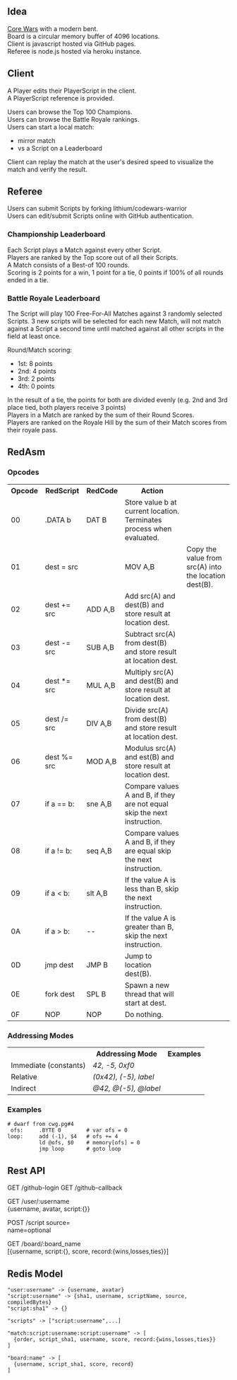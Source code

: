 ## Idea

[Core Wars](http://corewar.co.uk/cwg.txt) with a modern bent.  
Board is a circular memory buffer of 4096 locations.  
Client is javascript hosted via GitHub pages.  
Referee is node.js hosted via heroku instance.  

## Client

A Player edits their PlayerScript in the client.  
A PlayerScript reference is provided.  

Users can browse the Top 100 Champions.   
Users can browse the Battle Royale rankings.  
Users can start a local match:
  - mirror match
  - vs a Script on a Leaderboard

Client can replay the match at the user's desired speed to visualize the match and verify the result.

## Referee

Users can submit Scripts by forking lithium/codewars-warrior  
Users can edit/submit Scripts online with GitHub authentication.  


### Championship Leaderboard

Each Script plays a Match against every other Script.  
Players are ranked by the Top score out of all their Scripts.  
A Match consists of a Best-of 100 rounds.  
Scoring is 2 points for a win, 1 point for a tie, 0 points if 100% of all rounds ended in a tie.  


### Battle Royale Leaderboard

The Script will play 100 Free-For-All Matches against 3 randomly selected Scripts. 3 new scripts will be selected for each new Match, will not match against a Script a second time until matched against all other scripts in the field at least once.  

Round/Match scoring:
* 1st: 8 points
* 2nd: 4 points
* 3rd: 2 points
* 4th: 0 points  

In the result of a tie, the points for both are divided evenly (e.g. 2nd and 3rd place tied, both players receive 3 points)  
Players in a Match are ranked by the sum of their Round Scores.  
Players are ranked on the Royale Hill by the sum of their Match scores from their royale pass.  


## RedAsm

### Opcodes

<table>
  <tr><th>Opcode</th><th>RedScript</th><th>RedCode</th><th>Action</th></tr>
  <tr>
    <td>00</td>
    <td>.DATA b</td>
    <td>DAT B</td>
    <td>Store value b at current location. Terminates process when evaluated.</td>
  </tr>
  <tr>
    <td>01</td>
    <td>dest = src<td>
    <td>MOV A,B</td>
    <td>Copy the value from src(A) into the location dest(B).</td>
  </tr>
  <tr>
    <td>02</td>
    <td>dest += src</td>
    <td>ADD A,B</td>
    <td>Add src(A) and dest(B) and store result at location dest.</td>
  </tr>
  <tr>
    <td>03</td>
    <td>dest -= src</td>
    <td>SUB A,B</td>
    <td>Subtract src(A) from dest(B) and store result at location dest.</td>
  </tr>
  <tr>
    <td>04</td>
    <td>dest *= src</td>
    <td>MUL A,B</td>
    <td>Multiply src(A) and dest(B) and store result at location dest.</td>
  </tr>
  <tr>
    <td>05</td>
    <td>dest /= src</td>
    <td>DIV A,B</td>
    <td>Divide src(A) from dest(B) and store result at location dest.</td>
  </tr>
  <tr>
    <td>06</td>
    <td>dest %= src</td>
    <td>MOD A,B</td>
    <td>Modulus src(A) and est(B) and store result at location dest.</td>
  </tr>
  <tr>
    <td>07</td>
    <td>if a == b:</td>
    <td>sne A,B</td>
    <td>Compare values A and B, if they are not equal skip the next instruction.</td>
  </tr>
  <tr>
    <td>08</td>
    <td>if a != b:</td>
    <td>seq A,B</td>
    <td>Compare values A and B, if they are equal skip the next instruction.</td>
  </tr>
  <tr>
    <td>09</td>
    <td>if a &lt; b:</td>
    <td>slt A,B</td>
    <td>If the value A is less than B, skip the next instruction.</td>
  </tr>
  <tr>
    <td>0A</td>
    <td>if a > b:</td>
    <td>--</td>
    <td>If the value A is greater than B, skip the next instruction.</td>
  </tr>
  <tr>
    <td>0D</td>
    <td>jmp dest</td>
    <td>JMP B</td>
    <td>Jump to location dest(B).</td>
  </tr>
  <tr>
    <td>0E</td>
    <td>fork dest</td>
    <td>SPL B</td>
    <td>Spawn a new thread that will start at dest.</td>
  </tr>
  <tr>
    <td>0F</td>
    <td>NOP</td>
    <td>NOP</td>
    <td>Do nothing.</td>
  </tr>

</table>

### Addressing Modes

<table>
  <tr><th></th><th>Addressing Mode</th><th>Examples</th></tr>
  <tr>
    <td>Immediate (constants)</td>
    <td><em>42, -5, 0xf0</em></td>
  </tr>
  <tr>
    <td>Relative</td>
    <td><em>(0x42), (-5), label</em></td>
  </tr>
  <tr>
    <td>Indirect</td>
    <td><em>@42, @(-5), @label</em></td>
  </tr>

</table>


### Examples
```Assembly
# dwarf from cwg.pg#4
 ofs:     .BYTE 0        # var ofs = 0
loop:     add (-1), $4   # ofs += 4
          ld @ofs, $0    # memory[ofs] = 0
          jmp loop       # goto loop
```


## Rest API

GET /github-login
GET /github-callback

GET /user/:username   
  {username, avatar, script:{}}


POST /script
  source=  
  name=optional


GET /board/:board_name  
  [{username, script:{}, score, record:{wins,losses,ties}}]



## Redis Model

```
"user:username" -> {username, avatar}
"script:username" -> {sha1, username, scriptName, source, compiledBytes}
"script:sha1" -> {}

"scripts" -> ["script:username",...]

"match:script:username:script:username" -> [
  {order, script_sha1, username, score, record:{wins,losses,ties}}
]

"board:name" -> [
  {username, script_sha1, score, record}
]

```

